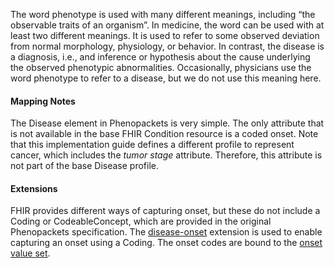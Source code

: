 The word phenotype is used with many different meanings, including “the observable traits of an organism”. In medicine, the word can be used with at least two different meanings. It is used to refer to some observed deviation from normal morphology, physiology, or behavior. In contrast, the disease is a diagnosis, i.e., and inference or hypothesis about the cause underlying the observed phenotypic abnormalities. Occasionally, physicians use the word phenotype to refer to a disease, but we do not use this meaning here.

#### Mapping Notes

The Disease element in Phenopackets is very simple. The only attribute that is not available in the base FHIR Condition resource is a coded onset. Note that this implementation guide defines a different profile to represent cancer, which includes the _tumor stage_ attribute. Therefore, this attribute is not part of the base Disease profile.

#### Extensions

FHIR provides different ways of capturing onset, but these do not include a Coding or CodeableConcept, which are provided in the original Phenopackets specification. The [disease-onset](StructureDefinition-disease-onset.html) extension is used to enable capturing an onset using a Coding. The onset codes are bound to the [onset value set](ValueSet-onset.html).